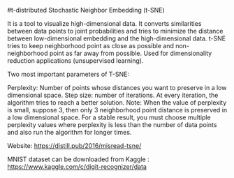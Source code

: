 #t-distributed Stochastic Neighbor Embedding (t-SNE)

It is a tool to visualize high-dimensional data. It converts similarities between data points to joint probabilities and tries to minimize the distance between low-dimensional embedding and the high-dimensional data. t-SNE tries to keep neighborhood point as close as possible and non-neighborhood point as far away from possible. Used for dimensionality reduction applications (unsupervised learning).

Two most important parameters of T-SNE:

Perplexity: Number of points whose distances you want to preserve in a low dimensional space.
Step size: number of iterations. At every iteration, the algorithm tries to reach a better solution.
Note: When the value of perplexity is small, suppose 3, then only 3 neighborhood point distance is preserved in a low dimensional space. For a stable result, you must choose multiple perplexity values where perplexity is less than the number of data points and also run the algorithm for longer times.

Website: https://distill.pub/2016/misread-tsne/


MNIST dataset can be downloaded from Kaggle : 
https://www.kaggle.com/c/digit-recognizer/data

